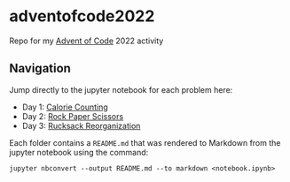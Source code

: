 # adventofcode2022
Repo for my [Advent of Code](https://adventofcode.com/) 2022 activity

## Navigation
Jump directly to the jupyter notebook for each problem here:

- Day 1: [Calorie Counting](https://github.com/artdavis/adventofcode2022/blob/master/day01/Calorie_Counting.ipynb)
- Day 2: [Rock Paper Scissors](https://github.com/artdavis/adventofcode2022/blob/master/day02/Rock_Paper_Scissors.ipynb)
- Day 3: [Rucksack Reorganization](https://github.com/artdavis/adventofcode2022/blob/master/day03/Rucksack_Reorganization.ipynb)

Each folder contains a `README.md` that was rendered to Markdown from the
jupyter notebook using the command:
```
jupyter nbconvert --output README.md --to markdown <notebook.ipynb>
```
